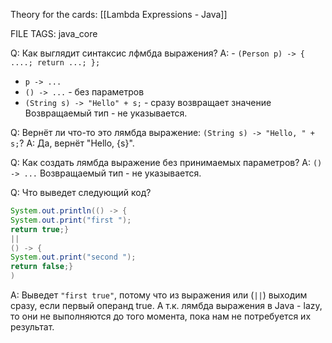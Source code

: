 
Theory for the cards: [[Lambda Expressions - Java]]

FILE TAGS: java_core

Q: Как выглядит синтаксис лфмбда выражения?
A: - `(Person p) -> { ....; return ...; };`
- `p -> ...`
- `() -> ...` - без параметров
- `(String s) -> "Hello" + s;` - сразу возвращает значение
Возвращаемый тип - не указывается.
<!--ID: 1758638120097-->


Q: Вернёт ли что-то это лямбда выражение:   `(String s) -> "Hello, " + s;`?
A: Да, вернёт "Hello, {s}".
<!--ID: 1758638120106-->


Q: Как создать лямбда выражение без принимаемых параметров?
A: `() -> ...`
Возвращаемый тип - не указывается.
<!--ID: 1758638120111-->


Q: Что выведет следующий код?
```java
System.out.println(() -> {
System.out.print("first "); 
return true;}
||
() -> {
System.out.print("second "); 
return false;}
)
```
A: Выведет `"first true"`, потому что из выражения или (`||`) выходим сразу, если первый операнд true. А т.к. лямбда выражения в Java - lazy, то они не выполняются до того момента, пока нам не потребуется их результат.
<!--ID: 1758638120116-->
